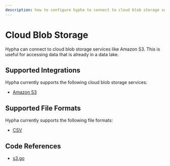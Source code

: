 ```yaml
---
description: how to configure hypha to connect to cloud blob storage services like Amazon S3.
---
```


# Cloud Blob Storage

Hypha can connect to cloud blob storage services like Amazon S3. This is useful for accessing data that is already in a data lake.

## Supported Integrations

Hypha currently supports the following cloud blob storage services:

- [Amazon S3](amazon-s3.md)

## Supported File Formats

Hypha currently supports the following file formats:

- [CSV](csv-format.md)

## Code References

- [s3.go](https://github.com/hyphasql/hypha/blob/main/internal/engine/s3.go)
